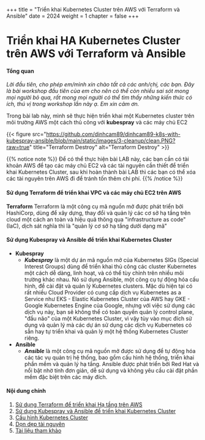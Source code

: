 +++
title = "Triển khai Kubernetes Cluster trên AWS với Terraform và Ansible"
date = 2024
weight = 1
chapter = false
+++

# Triển khai HA Kubernetes Cluster trên AWS với Terraform và Ansible

#### Tổng quan
_Lời đầu tiên, cho phép em/mình xin chào tất cả các anh/chị, các bạn. Đây là bài workshop đầu tiên của em cho nên có thể còn nhiều sai sót mong mọi người bỏ qua, rất mong mọi người có thể tìm thấy những kiến thức có ích, thú vị trong workshop lần này ạ. Em xin cảm ơn._
 
Trong bài lab này, mình sẽ thực hiện triển khai một Kubernetes cluster trên môi trường AWS một cách thủ công với **kubespray** và các máy chủ EC2

{{< figure src="https://github.com/dinhcam89/dinhcam89-k8s-with-kubespray-ansible/blob/main/static/images/3-cleanup/clean.PNG?raw=true" title="Terraform Destroy" alt="Terraform Destroy" >}}

{{% notice note %}}
Để có thể thực hiện bài LAB này, các bạn cần có tài khoản AWS để tạo các máy chủ EC2 và các tài nguyên cần thiết để triển khai Kubernetes Cluster, sau khi hoàn thành bài LAB thì các bạn có thể xóa các tài nguyên trên AWS đi để tránh tốn thêm chi phí.
{{% /notice %}}

#### Sử dụng Terraform để triển khai VPC và các máy chủ EC2 trên AWS
**Terraform** Terraform là một công cụ mã nguồn mở được phát triển bởi HashiCorp, dùng để xây dựng, thay đổi và quản lý các cơ sở hạ tầng trên cloud một cách an toàn và hiệu quả thông qua "infrastructure as code" (IaC), dịch sát nghĩa thì là "quản lý cơ sở hạ tầng dưới dạng mã"

#### Sử dụng Kubespray và Ansible để triển khai Kubernetes Cluster
- **Kubespray**
  - ***Kubespray*** là một dự án mã nguồn mở của Kubernetes SIGs (Special Interest Groups) dùng để triển khai thủ công các cluster Kubernetes một cách dễ dàng, linh hoạt, và có thể tùy chỉnh trên nhiều môi trường khác nhau. Nó sử dụng Ansible, một công cụ tự động hóa cấu hình, để cài đặt và quản lý Kubernetes clusters. Mặc dù hiện tại có rất nhiều Cloud Provider có cung cấp dịch vụ Kubernetes as a Service như EKS - Elastic Kubernetes Cluster của AWS hay GKE - Google Kubernetes Engine của Google, nhưng với việc sử dụng các dịch vụ này, bạn sẽ không thể có toàn quyền quản lý control plane, "đầu não" của một Kubernetes Cluster, vì vậy tùy vào mục đích sử dụng và quản lý mà các dự án sử dụng các dịch vụ Kubernetes có sẵn hay tự triển khai và quản lý một hệ thống Kubernetes Cluster riêng.
- **Ansible**
  - ***Ansible*** là một công cụ mã nguồn mở được sử dụng để tự động hóa các tác vụ quản trị hệ thống, bao gồm cấu hình hệ thống, triển khai phần mềm và quản lý hạ tầng. Ansible được phát triển bởi Red Hat và nổi bật nhờ tính đơn giản, dễ sử dụng và không yêu cầu cài đặt phần mềm đặc biệt trên các máy đích.


#### Nội dung chính

1. [Sử dụng Terraform để triển khai Hạ tầng trên AWS](1-create-new-aws-account/)
2. [Sử dụng Kubespray và Ansible để triển khai Kubernetes Cluster](2-mfa-setup-for-aws-user-(root)/)
3. [Cấu hình Kubernetes Cluster](3-create-admin-user-and-group/)
4. [Dọn dẹp tài nguyên](4-verify-new-account/)
5. [Tài liệu tham khảo](5-end/)